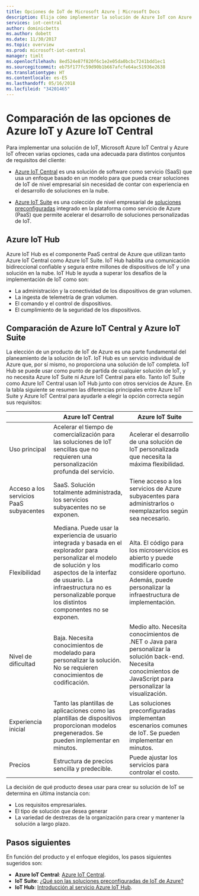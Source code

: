 ```yaml
---
title: Opciones de IoT de Microsoft Azure | Microsoft Docs
description: Elija cómo implementar la solución de Azure IoT con Azure IoT Central, Azure IoT Suite o Azure IoT Hub.
services: iot-central
author: dominicbetts
ms.author: dobett
ms.date: 11/30/2017
ms.topic: overview
ms.prod: microsoft-iot-central
manager: timlt
ms.openlocfilehash: 8ed524e87f820f6c1e2e05da0bcbc7241bdd1ec1
ms.sourcegitcommit: eb75f177fc59d90b1b667afcfe64ac51936e2638
ms.translationtype: HT
ms.contentlocale: es-ES
ms.lasthandoff: 05/16/2018
ms.locfileid: "34201465"
---
```

# <a name="compare-azure-iot-central-and-azure-iot-options"></a>Comparación de las opciones de Azure IoT y Azure IoT Central

Para implementar una solución de IoT, Microsoft Azure IoT Central y Azure IoT ofrecen varias opciones, cada una adecuada para distintos conjuntos de requisitos del cliente:

* [Azure IoT Central](overview-iot-central.md) es una solución de software como servicio (SaaS) que usa un enfoque basado en un modelo para que pueda crear soluciones de IoT de nivel empresarial sin necesidad de contar con experiencia en el desarrollo de soluciones en la nube.

* [Azure IoT Suite](https://docs.microsoft.com/azure/iot-suite/) es una colección de nivel empresarial de [soluciones preconfiguradas](https://docs.microsoft.com/azure/iot-suite/iot-suite-what-are-preconfigured-solutions) integrado en la plataforma como servicio de Azure (PaaS) que permite acelerar el desarrollo de soluciones personalizadas de IoT.

## <a name="azure-iot-hub"></a>Azure IoT Hub

Azure IoT Hub es el componente PaaS central de Azure que utilizan tanto Azure IoT Central como Azure IoT Suite. IoT Hub habilita una comunicación bidireccional confiable y segura entre millones de dispositivos de IoT y una solución en la nube. IoT Hub le ayuda a superar los desafíos de la implementación de IoT como son:

* La administración y la conectividad de los dispositivos de gran volumen.
* La ingesta de telemetría de gran volumen.
* El comando y el control de dispositivos.
* El cumplimiento de la seguridad de los dispositivos.

## <a name="compare-azure-iot-central-and-azure-iot-suite"></a>Comparación de Azure IoT Central y Azure IoT Suite

La elección de un producto de IoT de Azure es una parte fundamental del planeamiento de la solución de IoT. IoT Hub es un servicio individual de Azure que, por sí mismo, no proporciona una solución de IoT completa. IoT Hub se puede usar como punto de partida de cualquier solución de IoT, y no necesita Azure IoT Suite ni Azure IoT Central para ello. Tanto IoT Suite como Azure IoT Central usan IoT Hub junto con otros servicios de Azure. En la tabla siguiente se resumen las diferencias principales entre Azure IoT Suite y Azure IoT Central para ayudarle a elegir la opción correcta según sus requisitos:

|     | Azure IoT Central | Azure IoT Suite |
| --- | ----------- | --------- |
| Uso principal                      | Acelerar el tiempo de comercialización para las soluciones de IoT sencillas que no requieren una personalización profunda del servicio.                                                    | Acelerar el desarrollo de una solución de IoT personalizada que necesita la máxima flexibilidad.                                                                                                                             |
| Acceso a los servicios PaaS subyacentes | SaaS. Solución totalmente administrada, los servicios subyacentes no se exponen.                                                                                            | Tiene acceso a los servicios de Azure subyacentes para administrarlos o reemplazarlos según sea necesario.                                                                                                                    |
| Flexibilidad                        | Mediana. Puede usar la experiencia de usuario integrada y basada en el explorador para personalizar el modelo de solución y los aspectos de la interfaz de usuario. La infraestructura no es personalizable porque los distintos componentes no se exponen. | Alta. El código para los microservicios es abierto y puede modificarlo como considere oportuno. Además, puede personalizar la infraestructura de implementación.                                               |
| Nivel de dificultad                        | Baja. Necesita conocimientos de modelado para personalizar la solución. No se requieren conocimientos de codificación.                                                                          | Medio alto. Necesita conocimientos de .NET o Java para personalizar la solución back-end. Necesita conocimientos de JavaScript para personalizar la visualización.                                                                       |
| Experiencia inicial             | Tanto las plantillas de aplicaciones como las plantillas de dispositivos proporcionan modelos pregenerados. Se pueden implementar en minutos.                                                                                                  | Las soluciones preconfiguradas implementan escenarios comunes de IoT. Se pueden implementar en minutos.                                                                                                                            |
| Precios                            | Estructura de precios sencilla y predecible.                                                                                                                           | Puede ajustar los servicios para controlar el costo.                                                                                                                                                            |

La decisión de qué producto desea usar para crear su solución de IoT se determina en última instancia con:

* Los requisitos empresariales.
* El tipo de solución que desea generar
* La variedad de destrezas de la organización para crear y mantener la solución a largo plazo.

## <a name="next-steps"></a>Pasos siguientes

En función del producto y el enfoque elegidos, los pasos siguientes sugeridos son:

* **Azure IoT Central**: [Azure IoT Central](overview-iot-central.md).
* **IoT Suite**: [¿Qué son las soluciones preconfiguradas de IoT de Azure?](https://docs.microsoft.com/azure/iot-suite/iot-suite-what-are-preconfigured-solutions)
* **IoT Hub**: [Introducción al servicio Azure IoT Hub](https://docs.microsoft.com/azure/iot-hub/iot-hub-what-is-iot-hub).